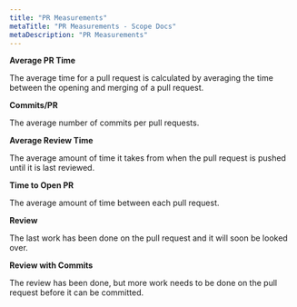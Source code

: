 ```yaml
---
title: "PR Measurements"
metaTitle: "PR Measurements - Scope Docs"
metaDescription: "PR Measurements"
---
```


**Average PR Time** 

The average time for a pull request is calculated by averaging the time between the opening and merging of a pull request. 


**Commits/PR**

The average number of commits per pull requests. 


**Average Review Time**

The average amount of time it takes from when the pull request is pushed until it is last reviewed. 


**Time to Open PR**

The average amount of time between each pull request. 


**Review**

The last work has been done on the pull request and it will soon be looked over. 


**Review with Commits**

The review has been done, but more work needs to be done on the pull request before it can be committed. 

